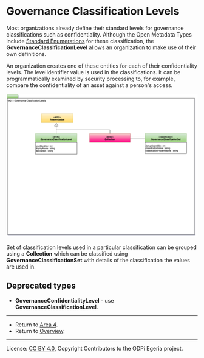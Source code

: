 <!-- SPDX-License-Identifier: CC-BY-4.0 -->
<!-- Copyright Contributors to the ODPi Egeria project 2020. -->

# Governance Classification Levels

Most organizations already define their standard levels for
governance classifications such as confidentiality.
Although the Open Metadata Types include
[Standard Enumerations](0422-Governance-Action-Classifications.md)
for these classification, the **GovernanceClassificationLevel**
allows an organization to make use of their own definitions.

An organization creates one of these entities for each of their confidentiality levels.
The levelIdentifier value is used in the classifications.
It can be programmatically examined by security processing to,
for example, compare the confidentiality of an asset against a person's access.

![UML](0421-Governance-Classification-Levels.png#pagewidth)

Set of classification levels used in a particular classification can be grouped using a
**Collection** which can be classified using **GovernanceClassificationSet**
with details of the classification
the values are used in.



## Deprecated types

* **GovernanceConfidentialityLevel** - use **GovernanceClassificationLevel**.


---

* Return to [Area 4](Area-4-models.md).
* Return to [Overview](.).

----
License: [CC BY 4.0](https://creativecommons.org/licenses/by/4.0/),
Copyright Contributors to the ODPi Egeria project.